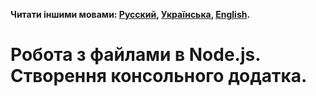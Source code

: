 **Читати іншими мовами: [Русский](../README.md),
[Українська](./README.ua.md), [English](./README.en.md).**

# Робота з файлами в Node.js. Створення консольного додатка.
